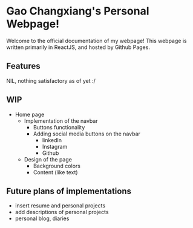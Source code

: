 # Gao Changxiang's Personal Webpage!
Welcome to the official documentation of my webpage! This webpage is written primarily in ReactJS, and hosted by Github Pages. 

## Features 
NIL, nothing satisfactory as of yet :/

## WIP
- Home page 
    - Implementation of the navbar 
        - Buttons functionality
        - Adding social media buttons on the navbar
            - linkedIn
            - Instagram
            - Github
    - Design of the page 
        - Background colors
        - Content (like text) 

## Future plans of implementations 
- insert resume and personal projects 
- add descriptions of personal projects 
- personal blog, diaries